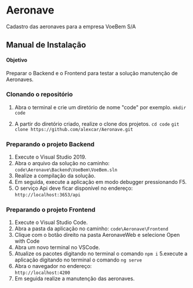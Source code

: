 # Aeronave
Cadastro das aeronaves para a empresa VoeBem S/A

## Manual de Instalação

#### Objetivo
Preparar o Backend e o Frontend para testar a solução manutenção de Aeronaves.

### Clonando o repositório
1. Abra o terminal e crie um diretório de nome "code" por exemplo.
```mkdir code```

2. A partir do diretório criado, realize o clone dos projetos.
```cd code```
```git clone https://github.com/alexcar/Aeronave.git```

### Preparando o projeto Backend
1. Execute o Visual Studio 2019.
2. Abra o arquivo da solução no caminho: 
```code\Aeronave\Backend\VoeBem\VoeBem.sln```
3. Realize a compilação da solução.
4. Em seguida, execute a aplicação em modo debugger pressionando F5.
5. O serviço Api deve ficar disponível no endereço: 
```http://localhost:3653/api```

### Preparando o projeto Frontend
1. Execute o Visual Studio Code.
2. Abra a pasta da aplicação no caminho: 
```code\Aeronave\Frontend```
3. Clique com o botão direito na pasta AeronaveWeb e selecione Open with Code
4. Abra um novo terminal no VSCode.
5. Atualize os pacotes digitando no terminal o comando 
```npm i```
5.execute a aplicação digitando no terminal o comando 
```ng serve```
6. Abra o navegador no endereço:<br> 
`http://localhost:4200`
7. Em seguida realize a manutenção das aeronaves.

